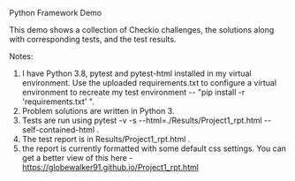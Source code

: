 Python Framework Demo

This demo shows a collection of Checkio challenges, the solutions along with corresponding tests, and the test results.

Notes:

1. I have Python 3.8, pytest and pytest-html installed in my virtual environment. Use the uploaded requirements.txt to configure a virtual environment to recreate my test environment -- "pip install -r 'requirements.txt' ".
2. Problem solutions are written in Python 3.
3. Tests are run using pytest -v -s --html=./Results/Project1_rpt.html --self-contained-html .
4. The test report is in Results/Project1_rpt.html .
5. the report is currently formatted with some default css settings. You can get a better view of this here - https://globewalker91.github.io/Project1_rpt.html